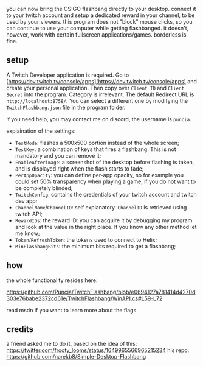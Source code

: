 you can now bring the CS:GO flashbang directly to your desktop.
connect it to your twitch account and setup a dedicated reward in your channel, to be used by your viewers.
this program does not "block" mouse clicks, so you can continue to use your computer while getting flashbanged.
it doesn't, however, work with certain fullscreen applications/games. borderless is fine.

## setup

A Twitch Developer application is required. Go to [https://dev.twitch.tv/console/apps](https://dev.twitch.tv/console/apps) and create your personal application. Then copy over `Client ID` and `Client Secret` into the program. Category is irrelevant.
The default Redirect URL is `http://localhost:8758/`. You can select a different one by modifying the `TwitchFlashbang.json` file in the program folder.

if you need help, you may contact me on discord, the username is `puncia`.

explaination of the settings:

- `TestMode`: flashes a 500x500 portion instead of the whole screen;
- `TestKey`: a combination of keys that fires a flashbang. This is not mandatory and you can remove it;
- `EnableAfterimage`: a screenshot of the desktop before flashing is taken, and is displayed right when the flash starts to fade;
- `PerAppOpacity`: you can define per-app opacity, so for example you could set 50% transparency when playing a game, if you do not want to be completely blinded;
- `TwitchConfig`: contains the credentials of your twitch account and twitch dev app;
- `ChannelName`/`ChannelID`: self explanatory. `ChannelID` is retrieved using twitch API;
- `RewardIDs`: the reward ID: you can acquire it by debugging my program and look at the value in the right place. If you know any other method let me know;
- `Token`/`RefreshToken`: the tokens used to connect to Helix;
- `MinFlashbangBits`: the minimum bits required to get a flashbang;

## how

the whole functionality resides here:

<https://github.com/Puncia/TwitchFlashbang/blob/e0694127a781414d4270d303e76babe2372cd61e/TwitchFlashbang/WinAPI.cs#L59-L72>

read msdn if you want to learn more about the flags.

## credits

a friend asked me to do it, based on the idea of this: <https://twitter.com/frooty_looms/status/1649965566965215234>
his repo: <https://github.com/narekb8/Simple-Desktop-Flashbang>
